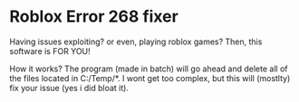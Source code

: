 # Roblox Error 268 fixer
Having issues exploiting? or even, playing roblox games? Then, this software is FOR YOU!

How it works?
The program (made in batch) will go ahead and delete all of the files located in C:/Temp/*. I wont get too complex, but this will (mostlty) fix your issue (yes i did bloat it).
